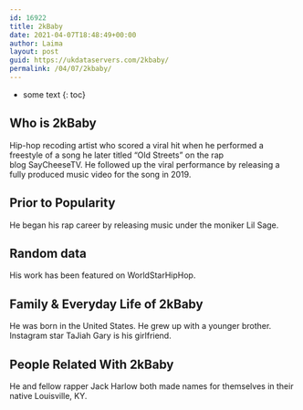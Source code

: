 ```yaml
---
id: 16922
title: 2kBaby
date: 2021-04-07T18:48:49+00:00
author: Laima
layout: post
guid: https://ukdataservers.com/2kbaby/
permalink: /04/07/2kbaby/
---
```


* some text
{: toc}


## Who is 2kBaby
                  
                  
                  
Hip-hop recoding artist who scored a viral hit when he performed a freestyle of a song he later titled &#8220;Old Streets&#8221; on the rap blog SayCheeseTV. He followed up the viral performance by releasing a fully produced music video for the song in 2019. 
                  
              
            
              
            
                
                
                
## Prior to Popularity
                  
                  
                  
He began his rap career by releasing music under the moniker Lil Sage. 
                  
              
            
              
            
                
                
                
## Random data
                  
                  
                  
His work has been featured on WorldStarHipHop. 
                  
              
            
              
            
                
                
                
## Family & Everyday Life of 2kBaby
                  
                  
                  
He was born in the United States. He grew up with a younger brother. Instagram star TaJiah Gary is his girlfriend.
                  
              
            
              
            
                
                
                
## People Related With 2kBaby
                  
                  
                  
He and fellow rapper Jack Harlow both made names for themselves in their native Louisville, KY. 
                  
              
            
              
            
                
              
            
              
              
            
            
              
            
          
          
          